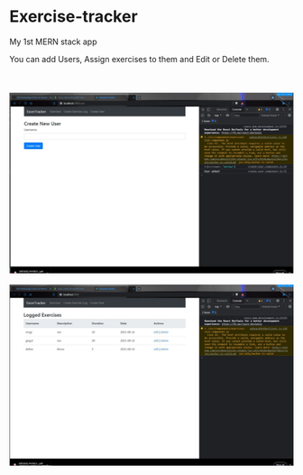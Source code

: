 # Exercise-tracker
My 1st MERN stack app

You can add Users,
Assign exercises to them and
Edit or Delete them.
<br />
<br />
<br />
<br />
![Alt text](Img/server1.JPG?raw=true "Title")
<br />
<br />
![Alt text](Img/server.JPG?raw=true "Title")
